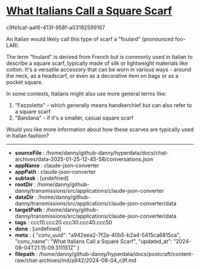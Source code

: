 # [What Italians Call a Square Scarf](https://claude.ai/chat/a942eea2-7f2a-40b5-b2a4-5415ca6815ca)

c9fe1caf-aaf6-413f-958f-a03192599167

 An Italian would likely call this type of scarf a "foulard" (pronounced foo-LAR). 

The term "foulard" is derived from French but is commonly used in Italian to describe a square scarf, typically made of silk or lightweight materials like cotton. It's a versatile accessory that can be worn in various ways - around the neck, as a headscarf, or even as a decorative item on bags or as a pocket square.

In some contexts, Italians might also use more general terms like:

1. "Fazzoletto" - which generally means handkerchief but can also refer to a square scarf
2. "Bandana" - if it's a smaller, casual square scarf

Would you like more information about how these scarves are typically used in Italian fashion?

---

* **sourceFile** : /home/danny/github-danny/hyperdata/docs/chat-archives/data-2025-01-25-12-45-58/conversations.json
* **appName** : claude-json-converter
* **appPath** : claude-json-converter
* **subtask** : [undefined]
* **rootDir** : /home/danny/github-danny/transmissions/src/applications/claude-json-converter
* **dataDir** : /home/danny/github-danny/transmissions/src/applications/claude-json-converter/data
* **targetPath** : /home/danny/github-danny/transmissions/src/applications/claude-json-converter/data
* **tags** : ccc10.ccc20.ccc30.ccc40.ccc50
* **done** : [undefined]
* **meta** : {
  "conv_uuid": "a942eea2-7f2a-40b5-b2a4-5415ca6815ca",
  "conv_name": "What Italians Call a Square Scarf",
  "updated_at": "2024-08-04T21:15:09.311151Z"
}
* **filepath** : /home/danny/github-danny/hyperdata/docs/postcraft/content-raw/chat-archives/md/a942/2024-08-04_c9f.md